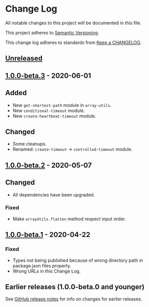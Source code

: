 # Change Log

All notable changes to this project will be documented in this file.

This project adheres to [Semantic Versioning](https://semver.org).

This change log adheres to standards from [Keep a CHANGELOG](https://keepachangelog.com).

## [Unreleased]

## [1.0.0-beta.3] - 2020-06-01

## Added
- New `get-shortest-path` module in `array-utils`.
- New `conditional-timeout` module.
- New `create-heartbeat-timeout` module.

## Changed
- Some cleanups.
- Renamed: `create-timeout` -> `controlled-timeout` module.

## [1.0.0-beta.2] - 2020-05-07

## Changed
- All dependencies have been upgraded.

### Fixed
- Make `arrayUtils.flatten` method respect input order.

## [1.0.0-beta.1] - 2020-04-22

### Fixed
- Types not being published because of wrong directory path in package.json files property.
- Wrong URLs in this Change Log.

## Earlier releases (1.0.0-beta.0 and younger)
See [GitHub release notes](https://github.com/codistica/codistica-js/releases?after=@codistica/core@1.0.0-beta.1)
for info on changes for earlier releases.

[Unreleased]: https://github.com/codistica/codistica-js/compare/@codistica/core@1.0.0-beta.3...HEAD
[1.0.0-beta.3]: https://github.com/codistica/codistica-js/compare/@codistica/core@1.0.0-beta.2...@codistica/core@1.0.0-beta.3
[1.0.0-beta.2]: https://github.com/codistica/codistica-js/compare/@codistica/core@1.0.0-beta.1...@codistica/core@1.0.0-beta.2
[1.0.0-beta.1]: https://github.com/codistica/codistica-js/compare/@codistica/core@1.0.0-beta.0...@codistica/core@1.0.0-beta.1

